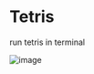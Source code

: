 # Tetris
run tetris in terminal

![image](https://github.com/SM1GOL/Tetris/assets/86828776/dcd75c44-6638-4684-96a0-297c1f8b4009)
